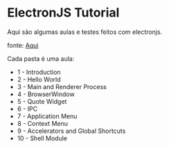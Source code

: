 # **ElectronJS Tutorial**
Aqui são algumas aulas e testes feitos com electronjs.

fonte: [Aqui](https://www.youtube.com/playlist?list=PLC3y8-rFHvwiCJD3WrAFUrIMkGVDE0uqW "Aqui")

Cada pasta é uma aula:

- 1 - Introduction
- 2 - Hello World
- 3 - Main and Renderer Process
- 4 - BrowserWindow
- 5 - Quote Widget
- 6 - IPC
- 7 - Application Menu
- 8 - Context Menu
- 9 - Accelerators and Global Shortcuts
- 10 - Shell Module